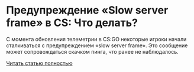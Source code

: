 # Предупреждение «Slow server frame» в CS: Что делать?



С момента обновления телеметрии в CS:GO некоторые игроки начали сталкиваться с предупреждением «slow server frame». Это сообщение может сопровождаться скачком пинга, что ранее не наблюдалось.

[Читать статью полностью](https://xyberbara.com/gaming/slow-server-frame/)
